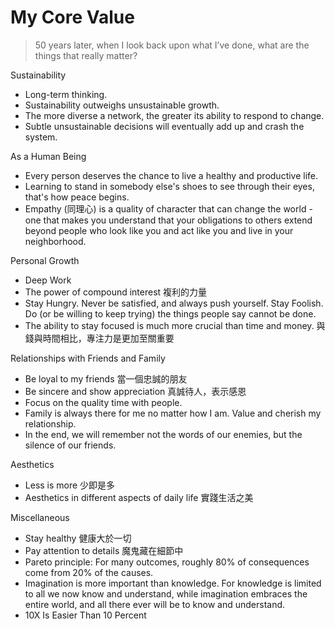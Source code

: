 # My Core Value

>  50 years later, when I look back upon what I’ve done, what are the things that really matter?

Sustainability
- Long-term thinking.
- Sustainability outweighs unsustainable growth.
- The more diverse a network, the greater its ability to respond to change. 
- Subtle unsustainable decisions will eventually add up and crash the system.

As a Human Being
- Every person deserves the chance to live a healthy and productive life.
- Learning to stand in somebody else's shoes to see through their eyes, that's how peace begins.
- Empathy (同理心) is a quality of character that can change the world - one that makes you understand that your obligations to others extend beyond people who look like you and act like you and live in your neighborhood.

Personal Growth 
- Deep Work
- The power of compound interest 複利的力量
- Stay Hungry. Never be satisfied, and always push yourself. Stay Foolish. Do (or be willing to keep trying) the things people say cannot be done.
- The ability to stay focused is much more crucial than time and money. 與錢與時間相比，專注力是更加至關重要

Relationships with Friends and Family
- Be loyal to my friends 當一個忠誠的朋友
- Be sincere and show appreciation 真誠待人，表示感恩
- Focus on the quality time with people. 
- Family is always there for me no matter how I am. Value and cherish my relationship. 
- In the end, we will remember not the words of our enemies, but the silence of our friends.

Aesthetics
- Less is more 少即是多
- Aesthetics in different aspects of daily life 實踐生活之美

Miscellaneous
- Stay healthy 健康大於一切
- Pay attention to details 魔鬼藏在細節中
- Pareto principle: For many outcomes, roughly 80% of consequences come from 20% of the causes.
- Imagination is more important than knowledge. For knowledge is limited to all we now know and understand, while imagination embraces the entire world, and all there ever will be to know and understand.
- 10X Is Easier Than 10 Percent
